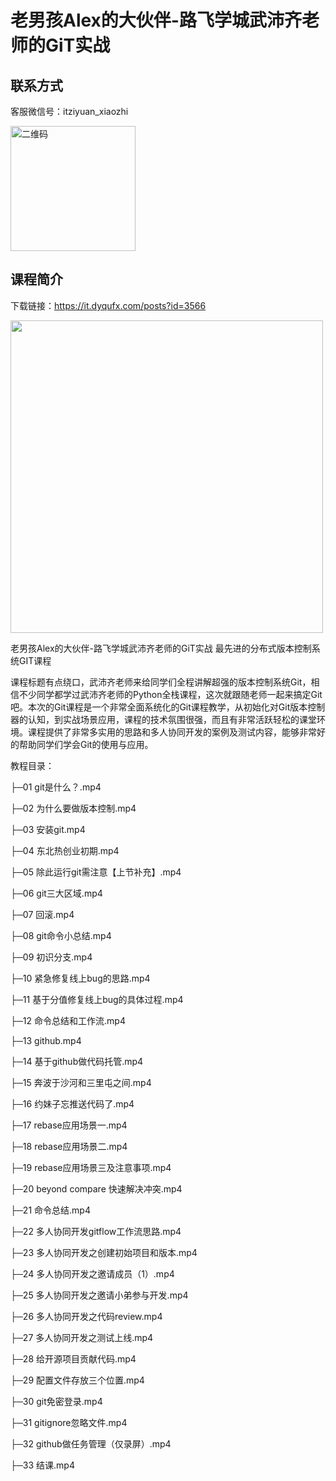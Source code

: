 # 老男孩Alex的大伙伴-路飞学城武沛齐老师的GiT实战

## 联系方式

客服微信号：itziyuan_xiaozhi

<img src="https://ziyuanyun.oss-cn-guangzhou.aliyuncs.com/common/20240614073449/666b82192834a.jpg" width="200" height="200" alt="二维码">

## 课程简介

下载链接：https://it.dyqufx.com/posts?id=3566

<img src="https://ziyuanyun.oss-cn-guangzhou.aliyuncs.com/yun/20240515185225/664493e9013bd.jpg" width="500" alt="">

  

 老男孩Alex的大伙伴-路飞学城武沛齐老师的GiT实战 最先进的分布式版本控制系统GIT课程

 课程标题有点绕口，武沛齐老师来给同学们全程讲解超强的版本控制系统Git，相信不少同学都学过武沛齐老师的Python全栈课程，这次就跟随老师一起来搞定Git吧。本次的Git课程是一个非常全面系统化的Git课程教学，从初始化对Git版本控制器的认知，到实战场景应用，课程的技术氛围很强，而且有非常活跃轻松的课堂环境。课程提供了非常多实用的思路和多人协同开发的案例及测试内容，能够非常好的帮助同学们学会Git的使用与应用。

 教程目录：

 ├─01 git是什么？.mp4

 ├─02 为什么要做版本控制.mp4

 ├─03 安装git.mp4

 ├─04 东北热创业初期.mp4

 ├─05 除此运行git需注意【上节补充】.mp4

 ├─06 git三大区域.mp4

 ├─07 回滚.mp4

 ├─08 git命令小总结.mp4

 ├─09 初识分支.mp4

 ├─10 紧急修复线上bug的思路.mp4

 ├─11 基于分值修复线上bug的具体过程.mp4

 ├─12 命令总结和工作流.mp4

 ├─13 github.mp4

 ├─14 基于github做代码托管.mp4

 ├─15 奔波于沙河和三里屯之间.mp4

 ├─16 约妹子忘推送代码了.mp4

 ├─17 rebase应用场景一.mp4

 ├─18 rebase应用场景二.mp4

 ├─19 rebase应用场景三及注意事项.mp4

 ├─20 beyond compare 快速解决冲突.mp4

 ├─21 命令总结.mp4

 ├─22 多人协同开发gitflow工作流思路.mp4

 ├─23 多人协同开发之创建初始项目和版本.mp4

 ├─24 多人协同开发之邀请成员（1）.mp4

 ├─25 多人协同开发之邀请小弟参与开发.mp4

 ├─26 多人协同开发之代码review.mp4

 ├─27 多人协同开发之测试上线.mp4

 ├─28 给开源项目贡献代码.mp4

 ├─29 配置文件存放三个位置.mp4

 ├─30 git免密登录.mp4

 ├─31 gitignore忽略文件.mp4

 ├─32 github做任务管理（仅录屏）.mp4

 ├─33 结课.mp4

  